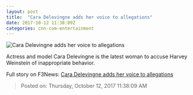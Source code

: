 ```yaml
---
layout: post
title:  "Cara Delevingne adds her voice to allegations"
date: 2017-10-12 11:38:09Z
categories: cnn-com-entertainment
---
```


![Cara Delevingne adds her voice to allegations](http://i2.cdn.cnn.com/cnnnext/dam/assets/171011104503-cara-delevingne-super-tease.jpg)

Actress and model Cara Delevingne is the latest woman to accuse Harvey Weinstein of inappropriate behavior.


Full story on F3News: [Cara Delevingne adds her voice to allegations](http://www.f3nws.com/n/cZuzFB)

> Posted on: Thursday, October 12, 2017 11:38:09 AM
